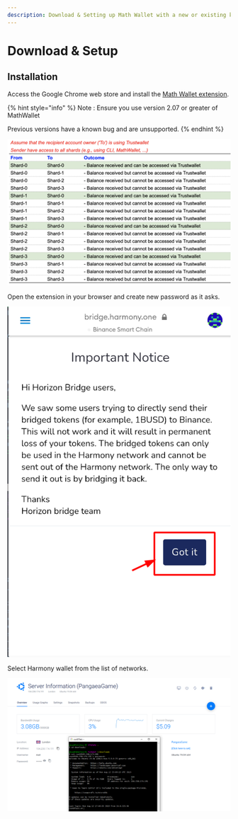 ```yaml
---
description: Download & Setting up Math Wallet with a new or existing key
---
```


# Download & Setup

## Installation

Access the Google Chrome web store and install the [Math Wallet extension](https://chrome.google.com/webstore/detail/math-wallet/afbcbjpbpfadlkmhmclhkeeodmamcflc?hl=en).

{% hint style="info" %}
Note : Ensure you use version 2.07 or greater of MathWallet

Previous versions have a known bug and are unsupported.
{% endhint %}

![](../../.gitbook/assets/image%20%2816%29.png)

Open the extension in your browser and create new password as it asks.

![](../../.gitbook/assets/image%20%2812%29.png)

Select Harmony wallet from the list of networks.

![](../../.gitbook/assets/image%20%2819%29.png)



